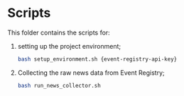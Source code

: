 # Scripts

This folder contains the scripts for:

1. setting up the project environment;

   ```bash
   bash setup_environment.sh {event-registry-api-key}
   ```

2. Collecting the raw news data from Event Registry;

   ```bash
   bash run_news_collector.sh
   ```
